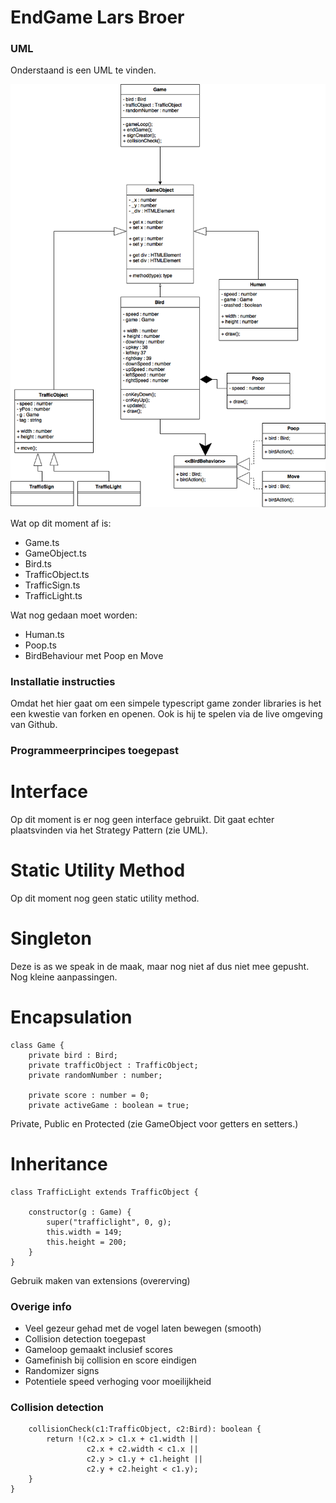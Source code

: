 # EndGame Lars Broer

### UML
Onderstaand is een UML te vinden.

![UML](UML.png?raw=true "UML")

Wat op dit moment af is:
- Game.ts
- GameObject.ts
- Bird.ts
- TrafficObject.ts
- TrafficSign.ts
- TrafficLight.ts

Wat nog gedaan moet worden:
- Human.ts
- Poop.ts
- BirdBehaviour met Poop en Move

### Installatie instructies
Omdat het hier gaat om een simpele typescript game zonder libraries is het een kwestie van forken en openen. Ook is hij te spelen via de live omgeving van Github.

### Programmeerprincipes toegepast

# Interface
Op dit moment is er nog geen interface gebruikt. Dit gaat echter plaatsvinden via het Strategy Pattern (zie UML).

# Static Utility Method
Op dit moment nog geen static utility method. 

# Singleton
Deze is as we speak in de maak, maar nog niet af dus niet mee gepusht. Nog kleine aanpassingen.

# Encapsulation
```
class Game {
    private bird : Bird;
    private trafficObject : TrafficObject;
    private randomNumber : number;

    private score : number = 0;
    private activeGame : boolean = true;
```
Private, Public en Protected (zie GameObject voor getters en setters.)

# Inheritance
```
class TrafficLight extends TrafficObject {
                   
    constructor(g : Game) {
        super("trafficlight", 0, g);
        this.width = 149;
        this.height = 200;
    }
}
```
Gebruik maken van extensions (overerving)

### Overige info
- Veel gezeur gehad met de vogel laten bewegen (smooth)
- Collision detection toegepast
- Gameloop gemaakt inclusief scores
- Gamefinish bij collision en score eindigen
- Randomizer signs
- Potentiele speed verhoging voor moeilijkheid

### Collision detection
```
    collisionCheck(c1:TrafficObject, c2:Bird): boolean {
        return !(c2.x > c1.x + c1.width || 
                 c2.x + c2.width < c1.x || 
                 c2.y > c1.y + c1.height || 
                 c2.y + c2.height < c1.y);
    }
} 
```
